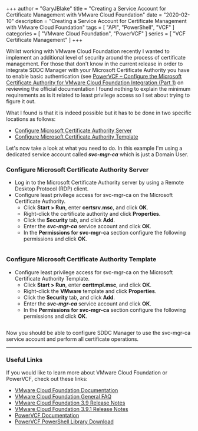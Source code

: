 +++
author = "GaryJBlake"
title = "Creating a Service Account for Certificate Management with VMware Cloud Foundation"
date = "2020-02-10"
description = "Creating a Service Account for Certificate Management with VMware Cloud Foundation"
tags = [
    "API",
    "PowerShell",
    "VCF"
]
categories = [
    "VMware Cloud Foundation",
    "PowerVCF"
]
series = [
    "VCF Certificate Management"
]
+++

Whilst working with VMware Cloud Foundation recently I wanted to implement an additional level of security around the process of certificate management. For those that don't know in the current release in order to integrate SDDC Manager with your Microsoft Certificate Authority you have to enable basic authentication (see [PowerVCF – Configure the Microsoft Certificate Authority for VMware Cloud Foundation Integration (Part 1)](powervcf-certificates-01.md) on reviewing the official documentation I found nothing to explain the minimum requirements as is it related to least privilege access so I set about trying to figure it out. 

What I found is that it is indeed possible but it has to be done in two specific locations as follows:

- [Configure Microsoft Certificate Authority Server](#configure-microsoft-certificate-authority-server)
- [Configure Microsoft Certificate Authority Template](#configure-microsoft-certificate-authority-template)

Let's now take a look at what you need to do. In this example I'm using a dedicated service account called ***svc-mgr-ca*** which is just a Domain User.

### Configure Microsoft Certificate Authority Server

<ul><li>Log in to the Microsoft Certificate Authority server by using a Remote Desktop Protocol (RDP) client.</li><li>Configure least privilege access for svc-mgr-ca on the Microsoft Certificate Authority.<ul><li>Click <strong>Start &gt; Run</strong>, enter <strong>certsrv.msc</strong>, and click <strong>OK</strong>.</li><li>Right-click the certificate authority and click <strong>Properties</strong>.</li><li>Click the <strong>Security</strong> tab, and click <strong>Add</strong>.</li><li>Enter the <em><strong>svc-mgr-ca</strong></em> service account and click <strong>OK</strong>.</li><li>In the <strong>Permissions for svc-mgr-ca</strong> section configure the following permissions and click <strong>OK</strong>.</li></ul></li></ul>
<!-- /wp:list -->

<!-- wp:image {"align":"center","id":304,"sizeSlug":"large"} -->
<figure class="wp-block-image aligncenter size-large"><img src="https://mycloudyworldcom.files.wordpress.com/2020/02/image-11.png?w=403" alt="" class="wp-image-304"/></figure>
<!-- /wp:image -->

### Configure Microsoft Certificate Authority Template

<!-- wp:list -->
<ul><li>Configure least privilege access for svc-mgr-ca on the Microsoft Certificate Authority Template.<ul><li>Click <strong>Start &gt; Run</strong>, enter <strong>certtmpl.msc</strong>, and click <strong>OK</strong>.</li><li>Right-click the <strong>VMware</strong> template and click <strong>Properties</strong>.</li><li>Click the <strong>Security</strong> tab, and click <strong>Add</strong>.</li><li>Enter the <strong><em>svc-mgr-ca</em></strong> service account and click <strong>OK</strong>.</li><li>In the <strong>Permissions for svc-mgr-ca</strong> section configure the following permissions and click <strong>OK</strong>.</li></ul></li></ul>
<!-- /wp:list -->

<!-- wp:image {"align":"center","id":302,"sizeSlug":"large"} -->
<figure class="wp-block-image aligncenter size-large"><img src="https://mycloudyworldcom.files.wordpress.com/2020/02/image-9.png?w=400" alt="" class="wp-image-302"/></figure>
<!-- /wp:image -->

Now you should be able to configure SDDC Manager to use the svc-mgr-ca service account and perform all certificate operations.

- - -
### Useful Links

If you would like to learn more about VMware Cloud Foundation or PowerVCF, check out these links:

* [VMware Cloud Foundation Documentation](https://docs.vmware.com/en/VMware-Cloud-Foundation/)
* [VMware Cloud Foundation General FAQ](https://www.vmware.com/content/dam/digitalmarketing/vmware/en/pdf/datasheet/products/vmware-cloud-foundation-faq.pdf)
* [VMware Cloud Foundation 3.9 Release Notes](https://docs.vmware.com/en/VMware-Cloud-Foundation/3.9/rn/VMware-Cloud-Foundation-39-Release-Notes.html)
* [VMware Cloud Foundation 3.9.1 Release Notes](https://docs.vmware.com/en/VMware-Cloud-Foundation/3.9.1/rn/VMware-Cloud-Foundation-391-Release-Notes.html)
* [PowerVCF Documentation](https://powervcf.readthedocs.io/en/latest/)
* [PowerVCF PowerShell Library Download](https://www.powershellgallery.com/packages/PowerVCF)